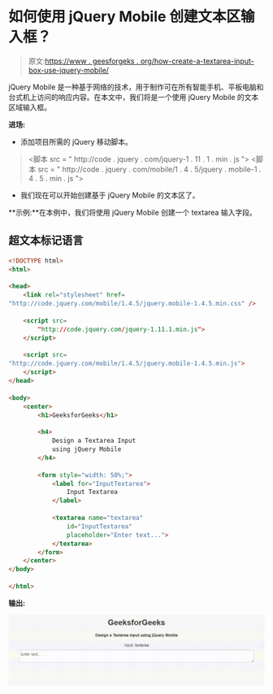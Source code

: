 # 如何使用 jQuery Mobile 创建文本区输入框？

> 原文:[https://www . geesforgeks . org/how-create-a-textarea-input-box-use-jquery-mobile/](https://www.geeksforgeeks.org/how-to-create-a-textarea-input-box-using-jquery-mobile/)

jQuery Mobile 是一种基于网络的技术，用于制作可在所有智能手机、平板电脑和台式机上访问的响应内容。在本文中，我们将是一个使用 jQuery Mobile 的文本区域输入框。

**进场:**

*   添加项目所需的 jQuery 移动脚本。

> <link rel="”stylesheet”" href="”http://code.jquery.com/mobile/1.4.5/jquery.mobile-1.4.5.min.css”">
> <脚本 src = " http://code . jquery . com/jquery-1 . 11 . 1 . min . js "></脚本>
> <脚本 src = " http://code . jquery . com/mobile/1 . 4 . 5/jquery . mobile-1 . 4 . 5 . min . js "></脚本>

*   我们现在可以开始创建基于 jQuery Mobile 的文本区了。

**示例:**在本例中，我们将使用 jQuery Mobile 创建一个 textarea 输入字段。

## 超文本标记语言

```html
<!DOCTYPE html>
<html>

<head>
    <link rel="stylesheet" href=
"http://code.jquery.com/mobile/1.4.5/jquery.mobile-1.4.5.min.css" />

    <script src=
        "http://code.jquery.com/jquery-1.11.1.min.js">
    </script>

    <script src=
"http://code.jquery.com/mobile/1.4.5/jquery.mobile-1.4.5.min.js">
    </script>
</head>

<body>
    <center>
        <h1>GeeksforGeeks</h1>

        <h4>
            Design a Textarea Input 
            using jQuery Mobile
        </h4>

        <form style="width: 50%;">
            <label for="InputTextarea">
                Input Textarea
            </label>

            <textarea name="textarea" 
                id="InputTextarea" 
                placeholder="Enter text...">
            </textarea>
        </form>
    </center>
</body>

</html>
```

**输出:**

![](img/32b1b6dd2f4162251043e058224bebc4.png)